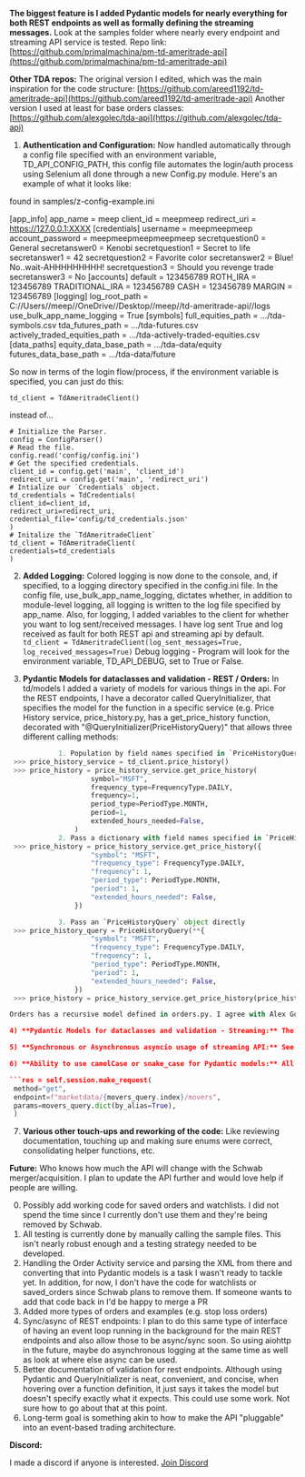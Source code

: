 **The biggest feature is I added Pydantic models for nearly everything for both REST endpoints as well as formally defining the streaming messages.**
Look at the samples folder where nearly every endpoint and streaming API service is tested.
Repo link: [https://github.com/primalmachina/pm-td-ameritrade-api](https://github.com/primalmachina/pm-td-ameritrade-api)

**Other TDA repos:**
The original version I edited, which was the main inspiration for the code structure: [https://github.com/areed1192/td-ameritrade-api](https://github.com/areed1192/td-ameritrade-api)
Another version I used at least for base orders classes: [https://github.com/alexgolec/tda-api](https://github.com/alexgolec/tda-api)

1) **Authentication and Configuration:** Now handled automatically through a config file specified with an environment variable, TD_API_CONFIG_PATH, this config file automates the login/auth process using Selenium all done through a new Config.py module.
Here's an example of what it looks like:

found in samples/z-config-example.ini

[app_info]
app_name = meep
client_id = meepmeep
redirect_uri = https://127.0.0.1:XXXX
[credentials]
username = meepmeepmeep
account_password = meepmeepmeepmeepmeep
secretquestion0 = General
secretanswer0 = Kenobi
secretquestion1 = Secret to life
secretanswer1 = 42
secretquestion2 = Favorite color
secretanswer2 = Blue! No..wait-AHHHHHHHHH!
secretquestion3 = Should you revenge trade
secretanswer3 = No
[accounts]
default = 123456789
ROTH_IRA = 123456789
TRADITIONAL_IRA = 123456789
CASH = 123456789
MARGIN = 123456789
[logging]
log_root_path = C://Users//meep//OneDrive//Desktop//meep//td-ameritrade-api//logs
use_bulk_app_name_logging = True
[symbols]
full_equities_path = .../tda-symbols.csv
tda_futures_path = .../tda-futures.csv
actively_traded_equities_path = .../tda-actively-traded-equities.csv
[data_paths]
equity_data_base_path = .../tda-data/equity
futures_data_base_path = .../tda-data/future

So now in terms of the login flow/process, if the environment variable is specified, you can just do this:

```td_client = TdAmeritradeClient()```

instead of...

```
# Initialize the Parser.
config = ConfigParser()
# Read the file.
config.read('config/config.ini')
# Get the specified credentials.
client_id = config.get('main', 'client_id')
redirect_uri = config.get('main', 'redirect_uri')
# Intialize our `Credentials` object.
td_credentials = TdCredentials(
client_id=client_id,
redirect_uri=redirect_uri,
credential_file='config/td_credentials.json'
)
# Initalize the `TdAmeritradeClient`
td_client = TdAmeritradeClient(
credentials=td_credentials
)
```

2) **Added Logging:** Colored logging is now done to the console, and, if specified, to a logging directory specified in the config.ini file. In the config file, use_bulk_app_name_logging, dictates whether, in addition to module-level logging, all logging is written to the log file specified by app_name.
Also, for logging, I added variables to the client for whether you want to log sent/received messages. I have log sent True and log received as fault for both REST api and streaming api by default.
`td_client = TdAmeritradeClient(log_sent_messages=True, log_received_messages=True)`
Debug logging - Program will look for the environment variable, TD_API_DEBUG, set to True or False.

3) **Pydantic Models for dataclasses and validation - REST / Orders:** In td/models I added a variety of models for various things in the api. For the REST endpoints, I have a decorator called QueryInitializer, that specifies the model for the function in a specific service (e.g. Price History service, price_history.py, has a get_price_history function, decorated with "@QueryInitializer(PriceHistoryQuery)" that allows three different calling methods:

```python
            1. Population by field names specified in `PriceHistoryQuery`
 >>> price_history_service = td_client.price_history()
 >>> price_history = price_history_service.get_price_history(
                    symbol="MSFT",
                    frequency_type=FrequencyType.DAILY,
                    frequency=1,
                    period_type=PeriodType.MONTH,
                    period=1,
                    extended_hours_needed=False,
                )
            2. Pass a dictionary with field names specified in `PriceHistoryQuery`
 >>> price_history = price_history_service.get_price_history({
                    "symbol": "MSFT",
                    "frequency_type": FrequencyType.DAILY,
                    "frequency": 1,
                    "period_type": PeriodType.MONTH,
                    "period": 1,
                    "extended_hours_needed": False,
                })

            3. Pass an `PriceHistoryQuery` object directly
 >>> price_history_query = PriceHistoryQuery(**{
                    "symbol": "MSFT",
                    "frequency_type": FrequencyType.DAILY,
                    "frequency": 1,
                    "period_type": PeriodType.MONTH,
                    "period": 1,
                    "extended_hours_needed": False,
                })
 >>> price_history = price_history_service.get_price_history(price_history_query)

Orders has a recursive model defined in orders.py. I agree with Alex Golec's interpretation that an Order builder was best but I reworked the builder class in orders/builder.py to be more concise and use pydantic.

4) **Pydantic Models for dataclasses and validation - Streaming:** The streaming messages, with the exception of order activity, all have formal Pydantic models defined. Take a look at samples/example_handlers.py for how to use them. In general, there's a BaseDataMessageHandler that acts as a dynamic initializer. There are also, BaseChartHistoryHandler, and BaseActivesHandler..

5) **Synchronous or Asynchronous asyncio usage of streaming API:** See samples/stream_client/use_synchronously.py vs something like samples/stream_client/quotes/use_level_one.py

6) **Ability to use camelCase or snake_case for Pydantic models:** All models have an alias generator for camelCase so they can use either. This is also used in sending a payload. Although the data classes have snake_case, sending a request with by_alias=True, allows conversion into what the API endpoints expect.

```res = self.session.make_request(
 method="get",
 endpoint=f"marketdata/{movers_query.index}/movers",
 params=movers_query.dict(by_alias=True),
 )
 ```

7) **Various other touch-ups and reworking of the code:** Like reviewing documentation, touching up and making sure enums were correct, consolidating helper functions, etc.

**Future:** Who knows how much the API will change with the Schwab merger/acquisition. I plan to update the API further and would love help if people are willing.

0) Possibly add working code for saved orders and watchlists. I did not spend the time since I currently don't use them and they're being removed by Schwab.
1) All testing is currently done by manually calling the sample files. This isn't nearly robust enough and a testing strategy needed to be developed.
2) Handling the Order Activity service and parsing the XML from there and converting that into Pydantic models is a task I wasn't ready to tackle yet. In addition, for now, I don't have the code for watchlists or saved_orders since Schwab plans to remove them. If someone wants to add that code back in I'd be happy to merge a PR
3) Added more types of orders and examples (e.g. stop loss orders)
4) Sync/async of REST endpoints: I plan to do this same type of interface of having an event loop running in the background for the main REST endpoints and also allow those to be async/sync soon. So using aiohttp in the future, maybe do asynchronous logging at the same time as well as look at where else async can be used.
5) Better documentation of validation for rest endpoints. Although using Pydantic and QueryInitializer is neat, convenient, and concise, when hovering over a function definition, it just says it takes the model but doesn't specify exactly what it expects. This could use some work. Not sure how to go about that at this point.
6) Long-term goal is something akin to how to make the API "pluggable" into an event-based trading architecture.

**Discord:**

I made a discord if anyone is interested. [Join Discord](https://discord.gg/a3eHnNhF)
